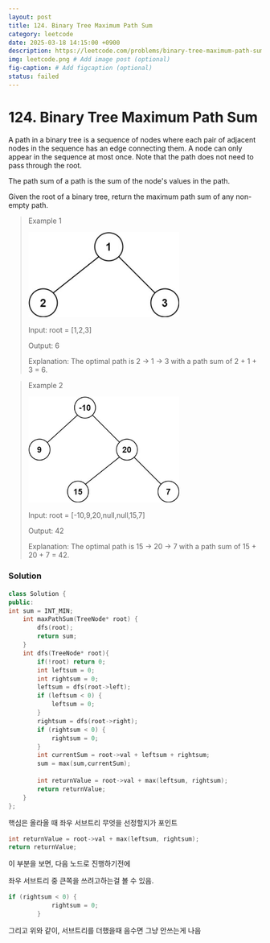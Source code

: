 ```yaml
---
layout: post
title: 124. Binary Tree Maximum Path Sum
category: leetcode
date: 2025-03-18 14:15:00 +0900
description: https://leetcode.com/problems/binary-tree-maximum-path-sum/description/
img: leetcode.png # Add image post (optional)
fig-caption: # Add figcaption (optional)
status: failed
---
```


# 124. Binary Tree Maximum Path Sum

A path in a binary tree is a sequence of nodes where each pair of adjacent nodes in the sequence has an edge connecting them. A node can only appear in the sequence at most once. Note that the path does not need to pass through the root.

The path sum of a path is the sum of the node's values in the path.

Given the root of a binary tree, return the maximum path sum of any non-empty path.

 

> Example 1
>
> <img src="../../imgs/124-1.jpg" alt="124-1" width="300"/>
> 
> Input: root = [1,2,3]
> 
> Output: 6
> 
> Explanation: The optimal path is 2 -> 1 -> 3 with a path sum of 2 + 1 + 3 = 6.

> Example 2
>
> <img src="../../imgs/124-2.jpg" alt="124-2" width="300"/>
> 
> Input: root = [-10,9,20,null,null,15,7]
> 
> Output: 42
> 
> Explanation: The optimal path is 15 -> 20 -> 7 with a path sum of 15 + 20 + 7 = 42.


### Solution
```cpp
class Solution {
public:
int sum = INT_MIN;
    int maxPathSum(TreeNode* root) {
        dfs(root);
        return sum;
    }
    int dfs(TreeNode* root){
        if(!root) return 0;
        int leftsum = 0;
        int rightsum = 0;
        leftsum = dfs(root->left);
        if (leftsum < 0) {
            leftsum = 0;
        }
        rightsum = dfs(root->right);
        if (rightsum < 0) {
            rightsum = 0;
        }
        int currentSum = root->val + leftsum + rightsum;
        sum = max(sum,currentSum);

        int returnValue = root->val + max(leftsum, rightsum);
        return returnValue;
    }
};
```

핵심은 올라올 때 좌우 서브트리 무엇을 선정할지가 포인트

```cpp
int returnValue = root->val + max(leftsum, rightsum);
return returnValue;
```

이 부분을 보면, 다음 노드로 진행하기전에 

좌우 서브트리 중 큰쪽을 쓰려고하는걸 볼 수 있음.

```cpp
if (rightsum < 0) {
            rightsum = 0;
        }
```
그리고 위와 같이, 서브트리를 더했을때 음수면 그냥 안쓰는게 나음 



